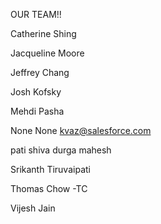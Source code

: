 OUR TEAM!!

Catherine Shing

Jacqueline Moore 

Jeffrey Chang 

Josh Kofsky

Mehdi Pasha

None None kvaz@salesforce.com

pati shiva durga mahesh 

Srikanth Tiruvaipati

Thomas Chow -TC

Vijesh Jain 

